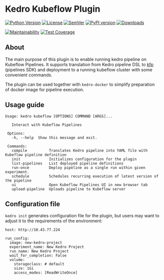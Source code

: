 # Kedro Kubeflow Plugin

[![Python Version](https://img.shields.io/badge/python-3.7%20%7C%203.8-blue.svg)](https://github.com/getindata/kedro-kubeflow)
[![License](https://img.shields.io/badge/license-Apache%202.0-blue.svg)](https://opensource.org/licenses/Apache-2.0) 
[![SemVer](https://img.shields.io/badge/semver-2.0.0-green)](https://semver.org/)
[![PyPI version](https://badge.fury.io/py/kedro-kubeflow.svg)](https://pypi.org/project/kedro-kubeflow/)
[![Downloads](https://pepy.tech/badge/kedro-kubeflow)](https://pepy.tech/project/kedro-kubeflow) 

[![Maintainability](https://api.codeclimate.com/v1/badges/fff07cbd2e5012a045a3/maintainability)](https://codeclimate.com/github/getindata/kedro-kubeflow/maintainability) 
[![Test Coverage](https://api.codeclimate.com/v1/badges/fff07cbd2e5012a045a3/test_coverage)](https://codeclimate.com/github/getindata/kedro-kubeflow/test_coverage)
## About

The main purpose of this plugin is to enable running kedro pipeline on Kubeflow Pipelines. It supports translation from 
Kedro pipeline DSL to [kfp](https://www.kubeflow.org/docs/pipelines/sdk/sdk-overview/) (pipelines SDK) and deployment to 
a running kubeflow cluster with some convenient commands.

The plugin can be used together with `kedro-docker` to simplify preparation of docker image for pipeline execution.   

## Usage guide

```
Usage: kedro kubeflow [OPTIONS] COMMAND [ARGS]...
 
   Interact with Kubeflow Pipelines
 
 Options:
   -h, --help  Show this message and exit.
 
 Commands:
   compile          Translates Kedro pipeline into YAML file with Kubeflow pipeline definition
   init             Initializes configuration for the plugin
   list-pipelines   List deployed pipeline definitions
   run-once         Deploy pipeline as a single run within given experiment.
   schedule         Schedules recurring execution of latest version of the pipeline
   ui               Open Kubeflow Pipelines UI in new browser tab
   upload-pipeline  Uploads pipeline to Kubeflow server
```

## Configuration file

`kedro init` generates configuration file for the plugin, but users may want
to adjust it to the requirements of the environment:

```
host: http://10.43.77.224

run_config:
  image: new-kedro-project
  experiment_name: New Kedro Project
  run_name: New Kedro Project
  wait_for_completion: False
  volume:
    storageclass: # default
    size: 1Gi
    access_modes: [ReadWriteOnce]
```

